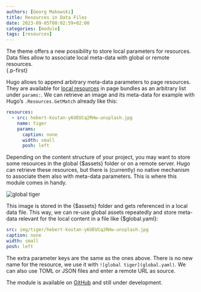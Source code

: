 ```yaml
---
authors: [Georg Makowski]
title: Resources in Data Files
date: 2023-09-05T00:02:59+02:00
categories: [module]
tags: [resources]
---
```


The theme offers a new possibility to store local parameters for resources. Data files allow to associate local meta-data with global or remote resources.  
{.p-first}
<!--more-->

Hugo allows to append arbitrary meta-data parameters to page resources. They are available for [local resources](https://gohugo.io/content-management/page-resources/#page-resources-metadata) in page bundles as an arbitrary list under `params:`. We can retrieve an image and its meta-data for example with Hugo’s `.Resources.GetMatch` already like this:

```yaml
resources:
  - src: hebert-kostan-y6UEUCq2RHw-unsplash.jpg
    name: tiger
    params: 
      caption: none
      width: small
      posh: left
```

Depending on the content structure of your project, you may want to store some resources in the global {$assets} folder or on a remote server. Hugo can retrieve these resources, but there is (currently) no native mechanism to associate them also with meta-data parameters. This is where this module comes in handy.

![global tiger](global)

This image is stored in the {$assets} folder and gets referenced in a local data file. This way, we can re-use global assets repeatedly and store meta-data relevant for the local content in a file like {$global.yaml}: 

```yaml
src: img/tiger/hebert-kostan-y6UEUCq2RHw-unsplash.jpg
caption: none
width: small
posh: left
```

The extra parameter keys are the same as the ones above. There is no new name for the resource, we use it with `![global tiger](global.yaml)`. We can also use TOML or JSON files and enter a remote URL as source.

The module is available on [GitHub](https://github.com/bowman2001/hugo-mod-resource) and still under development.
